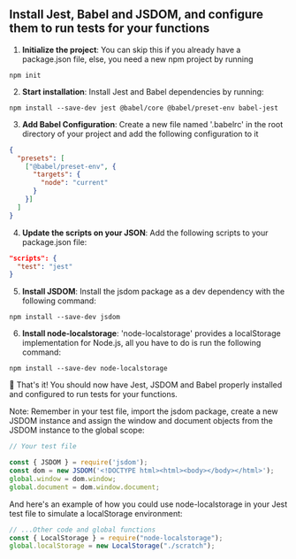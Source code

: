 ## Install Jest, Babel and JSDOM, and configure them to run tests for your functions

1. **Initialize the project**: You can skip this if you already have a package.json file, else, you need a new npm project by running
```
npm init
```

2. **Start installation**: Install Jest and Babel dependencies by running:
```
npm install --save-dev jest @babel/core @babel/preset-env babel-jest
```

3. **Add Babel Configuration**: Create a new file named '.babelrc' in the root directory of your project and add the following configuration to it
```JSON
{
  "presets": [
    ["@babel/preset-env", {
      "targets": {
        "node": "current"
      }
    }]
  ]
}
```

4. **Update the scripts on your JSON**: Add the following scripts to your package.json file:
```JSON
"scripts": {
  "test": "jest"
}
```

5. **Install JSDOM**: Install the jsdom package as a dev dependency with the following command:
```
npm install --save-dev jsdom
```

6. **Install node-localstorage**: 'node-localstorage' provides a localStorage implementation for Node.js, all you have to do is run the following command:
```
npm install --save-dev node-localstorage
```

🎉 That's it! You should now have Jest, JSDOM and Babel properly installed and configured to run tests for your functions.

Note: Remember in your test file, import the jsdom package, create a new JSDOM instance and assign the window and document objects from the JSDOM instance to the global scope:

```JavaScript
// Your test file

const { JSDOM } = require('jsdom');
const dom = new JSDOM('<!DOCTYPE html><html><body></body></html>');
global.window = dom.window;
global.document = dom.window.document;
```

And here's an example of how you could use node-localstorage in your Jest test file to simulate a localStorage environment:
```JavaScript
// ...Other code and global functions
const { LocalStorage } = require("node-localstorage");
global.localStorage = new LocalStorage("./scratch");
```
